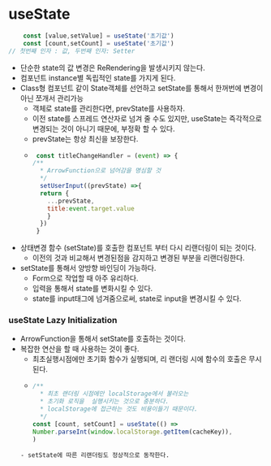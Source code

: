 # useState
```jsx
    const [value,setValue] = useState('초기값')
    const [count,setCount] = useState('초기값')
// 첫번째 인자 : 값, 두번째 인자: Setter
```
- 단순한 state의 값 변경은 ReRendering을 발생시키지 않는다.
- 컴포넌트 instance별 독립적인 state를 가지게 된다.
- Class형 컴포넌트 같이 State객체를 선언하고 setState를 통해서 한꺼번에 변경이아닌 쪼개서 관리가능
    - 객체로 state를 관리한다면, prevState를 사용하자.
    - 이전 state를 스프레드 연산자로 넘겨 줄 수도 있지만, useState는 즉각적으로 변경되는 것이 아니기 때문에, 부정확 할 수 있다.
    - prevState는 항상 최신을 보장한다.
    - ```jsx
       const titleChangeHandler = (event) => {
      /**
        * ArrowFunction으로 넘어감을 명심할 것
        */
        setUserInput((prevState) =>{
        return {
          ...prevState,
          title:event.target.value
          }   
        })
       }
      ```
- 상태변경 함수 (setState)를 호출한 컴포넌트 부터 다시 리랜더링이 되는 것이다.
    - 이전의 것과 비교해서 변경된점을 감지하고 변경된 부분을 리랜더링한다.
- setState를 통해서 양방향 바인딩이 가능하다.
    - Form으로 작업할 때 아주 유리하다.
    - 입력을 통해서 state를 변화시킬 수 있다.
    - state를 input태그에 넘겨줌으로써, state로 input을 변경시킬 수 있다.

### useState Lazy Initialization
- ArrowFunction을 통해서 setState를 호출하는 것이다.
- 복잡한 연산을 할 때 사용하는 것이 좋다.
    - 최초실행시점에만 초기화 함수가 실행되며, 리 랜더링 시에 함수의 호출은 무시된다.
    - ```jsx
      /**
        * 최초 랜더링 시점에만 localStorage에서 불러오는
        * 초기화 로직을  실행시키는 것으로 충분하다.
        * localStorage에 접근하는 것도 비용이들기 때문이다.
        */
      const [count, setCount] = useState(() =>
      Number.parseInt(window.localStorage.getItem(cacheKey)),
      )
    ```
    - setState에 따른 리랜더링도 정상적으로 동작한다.